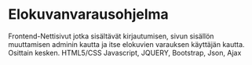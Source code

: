 # Elokuvanvarausohjelma
Frontend-Nettisivut jotka sisältävät kirjautumisen, sivun sisällön muuttamisen adminin kautta ja itse elokuvien varauksen käyttäjän kautta. Osittain kesken. HTML5/CSS Javascript, JQUERY, Bootstrap, Json, Ajax
